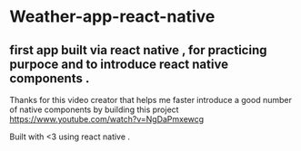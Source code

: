 # Weather-app-react-native
## first app built via react native , for practicing purpoce and to introduce react native components .

Thanks for this video creator that helps me faster introduce a good number of native components by building this project 
https://www.youtube.com/watch?v=NgDaPmxewcg


Built with <3 using react native .
